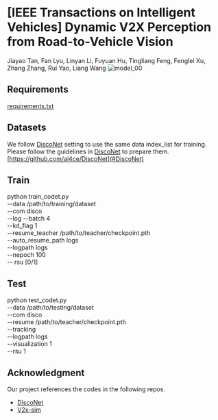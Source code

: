 # [IEEE Transactions on Intelligent Vehicles] Dynamic V2X Perception from Road-to-Vehicle Vision
Jiayao Tan, Fan Lyu, Linyan Li, Fuyuan Hu, Tingliang Feng, Fenglei Xu, Zhang Zhang, Rui Yao, Liang Wang
![model_00](https://github.com/tjy1423317192/AR2VP/assets/64483944/5ab328a7-e69a-45c3-900c-ad2044a7e309)

## Requirements
[requirements.txt](requirements.txt)

## Datasets
We follow [DiscoNet]([url](https://github.com/ai4ce/DiscoNet)) setting to use the same data index_list for training. 
Please follow the guidelines in [DiscoNet]([url](https://github.com/ai4ce/DiscoNet)) to prepare them.
[https://github.com/ai4ce/DiscoNet](#DiscoNet)
## Train
python train_codet.py \
    --data  /path/to/training/dataset \
    --com disco \
    --log --batch 4 \
    --kd_flag 1 \
    --resume_teacher /path/to/teacher/checkpoint.pth \
    --auto_resume_path logs \
    --logpath logs \
    --nepoch 100 \
    -- rsu [0/1]
## Test
python test_codet.py \
    --data /path/to/testing/dataset \
    --com disco \
    --resume /path/to/teacher/checkpoint.pth \
    --tracking \
    --logpath logs \
    --visualization 1 \
    --rsu 1
    
## Acknowledgment
Our project references the codes in the following repos.
- [DiscoNet]([https://github.com/xyutao/fscil](https://github.com/ai4ce/DiscoNet))
- [V2x-sim]([https://github.com/ai4ce/V2X-Sim])

